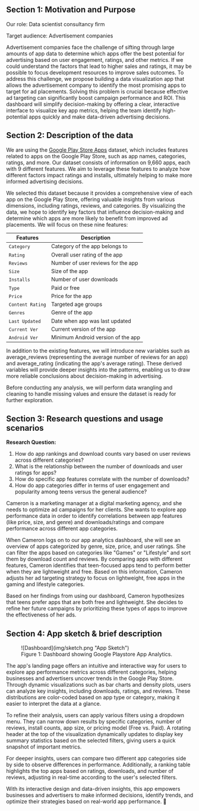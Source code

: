 ## Section 1: Motivation and Purpose

Our role: Data scientist consultancy firm

Target audience: Advertisement companies

Advertisement companies face the challenge of sifting through large amounts of app data to determine which apps offer the best potential for advertising based on user engagement, ratings, and other metrics. If we could understand the factors that lead to higher sales and ratings, it may be possible to focus development resources to improve sales outcomes. To address this challenge, we propose building a data visualization app that allows the advertisement company to identify the most promising apps to target for ad placements. Solving this problem is crucial because effective ad targeting can significantly boost campaign performance and ROI. This dashboard will simplify decision-making by offering a clear, interactive interface to visualize key app metrics, helping the team identify high-potential apps quickly and make data-driven advertising decisions.


## Section 2: Description of the data
We are using the [Google Play Store Apps](https://www.kaggle.com/datasets/lava18/google-play-store-apps) dataset, which includes features related to apps on the Google Play Store, such as app names, categories, ratings, and more. Our dataset consists of information on 9,660 apps, each with 9 different features. We aim to leverage these features to analyze how different factors impact ratings and installs, ultimately helping to make more informed advertising decisions.

We selected this dataset because it provides a comprehensive view of each app on the Google Play Store, offering valuable insights from various dimensions, including ratings, reviews, and categories. By visualizing the data, we hope to identify key factors that influence decision-making and determine which apps are more likely to benefit from improved ad placements.
We will focus on these nine features:

| **Features** | **Description** |
|-------------|----------------|
| `Category` | Category of the app belongs to |
| `Rating` | Overall user rating of the app |
| `Reviews` | Number of user reviews for the app |
| `Size` | Size of the app |
| `Installs` | Number of user downloads |
| `Type` | Paid or free |
| `Price` | Price for the app |
| `Content Rating` | Targeted age groups |
| `Genres` | Genre of the app |
| `Last Updated ` | Date when app was last updated |
| `Current Ver` | Current version of the app |
| `Android Ver` | Minimum Android version of the app |

In addition to the existing features, we will introduce new variables such as average_reviews (representing the average number of reviews for an app) and average_rating (indicating the app's average rating). These derived variables will provide deeper insights into the patterns, enabling us to draw more reliable conclusions about decision-making in advertising.

Before conducting any analysis, we will perform data wrangling and cleaning to handle missing values and ensure the dataset is ready for further exploration.



## Section 3: Research questions and usage scenarios

**Research Question:**
1. How do app rankings and download counts vary based on user reviews across different categories?
2. What is the relationship between the number of downloads and user ratings for apps?
3. How do specific app features correlate with the number of downloads?
4. How do app categories differ in terms of user engagement and popularity among teens versus the general audience?


Cameron is a marketing manager at a digital marketing agency, and she needs to optimize ad campaigns for her clients. She wants to explore app performance data in order to identify correlations between app features (like price, size, and genre) and downloads/ratings and compare performance across different app categories.

When Cameron logs on to our app analytics dashboard, she will see an overview of apps categorized by genre, size, price, and user ratings. She can filter the apps based on categories like "Games" or "Lifestyle" and sort them by download count and reviews. By comparing apps with different features, Cameron identifies that teen-focused apps tend to perform better when they are lightweight and free. Based on this information, Cameron adjusts her ad targeting strategy to focus on lightweight, free apps in the gaming and lifestyle categories.

Based on her findings from using our dashboard, Cameron hypothesizes that teens prefer apps that are both free and lightweight. She decides to refine her future campaigns by prioritizing these types of apps to improve the effectiveness of her ads.

## Section 4: App sketch & brief description
<figure>
  ![Dashboard](img/sketch.png "App Sketch")
  <figcaption>Figure 1: Dashboard showing Google Playstore App Analytics.</figcaption>
</figure>

The app's landing page offers an intuitive and interactive way for users to explore app performance metrics across different categories, helping businesses and advertisers uncover trends in the Google Play Store. Through dynamic visualizations such as bar charts and density plots, users can analyze key insights, including downloads, ratings, and reviews. These distributions are color-coded based on app type or category, making it easier to interpret the data at a glance.

To refine their analysis, users can apply various filters using a dropdown menu. They can narrow down results by specific categories, number of reviews, install counts, app size, or pricing model (Free vs. Paid). A rotating header at the top of the visualization dynamically updates to display key summary statistics based on the selected filters, giving users a quick snapshot of important metrics.

For deeper insights, users can compare two different app categories side by side to observe differences in performance. Additionally, a ranking table highlights the top apps based on ratings, downloads, and number of reviews, adjusting in real-time according to the user's selected filters.

With its interactive design and data-driven insights, this app empowers businesses and advertisers to make informed decisions, identify trends, and optimize their strategies based on real-world app performance. 🚀
